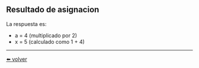 ## Resultado de asignacion

La respuesta es:

* a = 4 (multiplicado por 2)
* x = 5 (calculado como 1 + 4)

---
[⬅️ volver](https://github.com/VictorHugoAguilar/javascript-interview-questions-explained/tree/main/theory/first-steps/08_operators)
